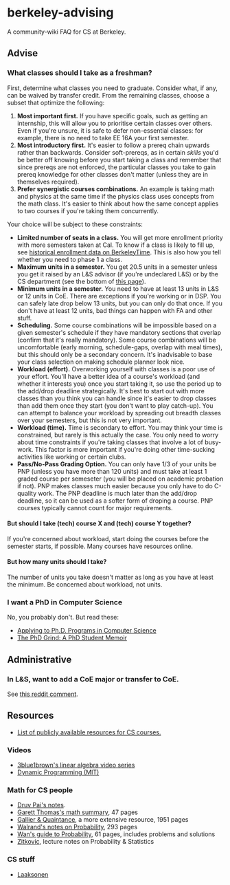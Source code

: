 # berkeley-advising
A community-wiki FAQ for CS at Berkeley.

## Advise

### What classes should I take as a freshman?

First, determine what classes you need to graduate. Consider what, if any, can be waived by transfer credit. From the remaining classes, choose a subset that optimize the following:

1. **Most important first.** If you have specific goals, such as getting an internship, this will allow you to prioritise certain classes over others. Even if you're unsure, it is safe to defer non-essential classes: for example, there is no need to take EE 16A your first semester.
2. **Most introductory first.** It's easier to follow a prereq chain upwards rather than backwards. Consider soft-prereqs, as in certain _skills_ you'd be better off knowing before you start taking a class and remember that since prereqs are not enforced, the particular classes you take to gain prereq knowledge for other classes don't matter (unless they are in themselves required).
3. **Prefer synergistic courses combinations.** An example is taking math and physics at the same time if the physics class uses concepts from the math class. It's easier to think about how the same concept applies to two courses if you're taking them concurrently.

Your choice will be subject to these constraints:

- **Limited number of seats in a class.** You will get more enrollment priority with more semesters taken at Cal. To know if a class is likely to fill up, see [historical enrollment data on BerkeleyTime](https://berkeleytime.com/enrollment). This is also how you tell whether you need to phase 1 a class.
- **Maximum units in a semester.** You get 20.5 units in a semester unless you get it raised by an L&S advisor (if you're undeclared L&S) or by the CS department (see the bottom of [this page](https://eecs.berkeley.edu/resources/undergrads/cs/major-declaration-appeal)).
- **Minimum units in a semester.** You need to have at least 13 units in L&S or 12 units in CoE. There are exceptions if you're working or in DSP. You can safely late drop below 13 units, but you can only do that once. If you don't have at least 12 units, bad things can happen with FA and other stuff.
- **Scheduling.** Some course combinations will be impossible based on a given semester's schedule if they have mandatory sections that overlap (confirm that it's really mandatory). Some course combinations will be uncomfortable (early morning, schedule-gaps, overlap with meal times), but this should only be a secondary concern. It's inadvisable to base your class selection on making schedule planner look nice.
- **Workload (effort).** Overworking yourself with classes is a poor use of your effort. You'll have a better idea of a course's workload (and whether it interests you) once you start taking it, so use the period up to the add/drop deadline strategically. It's best to start out with more classes than you think you can handle since it's easier to drop classes than add them once they start (you don't want to play catch-up). You can attempt to balance your workload by spreading out breadth classes over your semesters, but this is not very important.
- **Workload (time).** Time is secondary to effort. You may think your time is constrained, but rarely is this actually the case. You only need to worry about time constraints if you're taking classes that involve a lot of busy-work. This factor is more important if you're doing other time-sucking activities like working or certain clubs.
- **Pass/No-Pass Grading Option.** You can only have 1/3 of your units be PNP (unless you have more than 120 units) and must take at least 1 graded course per semeseter (you will be placed on academic probation if not). PNP makes classes much easier because you only have to do C-quality work. The PNP deadline is much later than the add/drop deadline, so it can be used as a softer form of droping a course. PNP courses typically cannot count for major requirements.

#### But should I take (tech) course X and (tech) course Y together?

If you're concerned about workload, start doing the courses before the semester starts, if possible. Many courses have resources online.

#### But how many units should I take?

The number of units you take doesn't matter as long as you have at least the minimum. Be concerned about workload, not units.

### I want a PhD in Computer Science

No, you probably don't. But read these:

- [Applying to Ph.D. Programs in Computer Science](https://www.cs.cmu.edu/~harchol/gradschooltalk.pdf)
- [The PhD Grind: A PhD Student Memoir](https://zr9558.files.wordpress.com/2013/10/pguo-phd-grind.pdf)

## Administrative

### In L&S, want to add a CoE major or transfer to CoE.

See [this reddit comment](https://old.reddit.com/r/berkeley/comments/c24jh2/double_degree_coe_ls/erhpjp3/).

## Resources
- [List of publicly available resources for CS courses.](https://github.com/surajrampure/berkeley-cs-courses)

### Videos
- [3blue1brown's linear algebra video series](https://www.youtube.com/playlist?list=PLZHQObOWTQDPD3MizzM2xVFitgF8hE_ab)
- [Dynamic Programming (MIT)](https://www.youtube.com/watch?v=OQ5jsbhAv_M&list=PLcDimPvbmfT8qAxD6JH_kmXiQwTNcoK78)

### Math for CS people
- [Druv Pai's notes](https://druvpai.github.io/Personal-Website/notes.html).
- [Garett Thomas's math summary](http://gwthomas.github.io/docs/math4ml.pdf), 47 pages
- [Gallier & Quaintance](http://www.cis.upenn.edu/~jean/math-deep.pdf), a more extensive resource, 1951 pages
- [Walrand's notes on Probability](https://people.eecs.berkeley.edu/~wlr/126notes.pdf), 293 pages
- [Wan's guide to Probability](http://alvinwan.com/publications/abcPTRP.pdf), 61 pages, includes problems and solutions
- [Zitkovic](https://web.ma.utexas.edu/users/gordanz/lecture_notes_page.html), lecture notes on Probability & Statistics

### CS stuff
- [Laaksonen](https://cses.fi/book/book.pdf)
